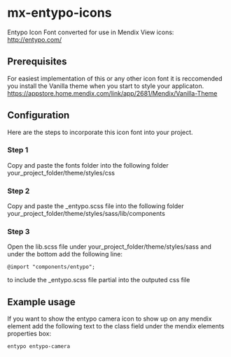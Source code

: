 # mx-entypo-icons
Entypo Icon Font converted for use in Mendix
View icons: http://entypo.com/

## Prerequisites
For easiest implementation of this or any other icon font it is reccomended you install the Vanilla theme when you start to style your applicaton.
https://appstore.home.mendix.com/link/app/2681/Mendix/Vanilla-Theme

## Configuration
Here are the steps to incorporate this icon font into your project. 

### Step 1
Copy and paste the fonts folder into the following folder 
your_project_folder/theme/styles/css
### Step 2
Copy and paste the _entypo.scss file into the following folder your_project_folder/theme/styles/sass/lib/components
### Step 3
Open the lib.scss file under your_project_folder/theme/styles/sass and under the bottom add the following line:
```
@import "components/entypo";
```
to include the _entypo.scss file partial into the outputed css file

## Example usage
If you want to show the entypo camera icon to show up on any mendix element add the following text to the class field under the mendix elements properties box: 
```
entypo entypo-camera
```
